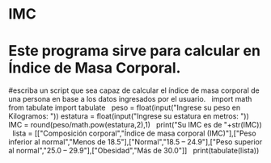 # IMC
# Este programa sirve para calcular en Índice de Masa Corporal.
	
#escriba un script que sea capaz de calcular el índice de masa corporal de una persona en base a los datos ingresados por el usuario.
 
import math
from tabulate import tabulate
 
peso = float(input("Ingrese su peso en Kilogramos: "))
estatura = float(input("Ingrese su estatura en metros: "))
 
IMC = round(peso/math.pow(estatura,2),1)
 
print("Su IMC es de "+str(IMC))
 
lista = [["Composición corporal","Índice de masa corporal (IMC)"],["Peso inferior al normal","Menos de 18.5"],["Normal","18.5 – 24.9"],["Peso superior al normal","25.0 – 29.9"],["Obesidad","Más de 30.0"]]
 
print(tabulate(lista))
